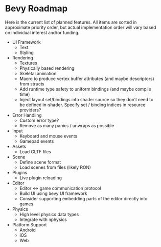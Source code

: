 # Bevy Roadmap

Here is the current list of planned features. All items are sorted in approximate priority order, but actual implementation order will vary based on individual interest and/or funding.

* UI Framework
    * Text
    * Styling
* Rendering
    * Textures
    * Physically based rendering
    * Skeletal animation
    * Macro to produce vertex buffer attributes (and maybe descriptors) from structs
    * Add runtime type safety to uniform bindings (and maybe compile time)
    * Inject layout set/bindings into shader source so they don't need to be defined in-shader. Specify set / binding indices in resource providers?
* Error Handling
    * Custom error type?
    * Remove as many panics / unwraps as possible
* Input
    * Keyboard and mouse events
    * Gamepad events
* Assets
    * Load GLTF files
* Scene
    * Define scene format
    * Load scenes from files (likely RON)
* Plugins
    * Live plugin reloading
* Editor
    * Editor <-> game communication protocol
    * Build UI using bevy UI framework
    * Consider supporting embedding parts of the editor directly into games
* Physics
    * High level physics data types
    * Integrate with nphysics
* Platform Support
    * Android
    * iOS
    * Web